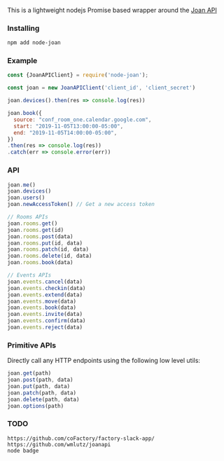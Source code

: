 This is a lightweight nodejs Promise based wrapper around the [Joan API](https://portal.getjoan.com/api/docs/)

### Installing
```sh
npm add node-joan
```

### Example
```js
const {JoanAPIClient} = require('node-joan');

const joan = new JoanAPIClient('client_id', 'client_secret')

joan.devices().then(res => console.log(res))

joan.book({
  source: "conf_room_one.calendar.google.com",
  start: "2019-11-05T13:00:00-05:00",
  end: "2019-11-05T14:00:00-05:00",
})
.then(res => console.log(res))
.catch(err => console.error(err))
```

### API
```js
joan.me()
joan.devices()
joan.users()
joan.newAccessToken() // Get a new access token

// Rooms APIs
joan.rooms.get()
joan.rooms.get(id)
joan.rooms.post(data)
joan.rooms.put(id, data)
joan.rooms.patch(id, data)
joan.rooms.delete(id, data)
joan.rooms.book(data)

// Events APIs
joan.events.cancel(data)
joan.events.checkin(data)
joan.events.extend(data)
joan.events.move(data)
joan.events.book(data)
joan.events.invite(data)
joan.events.confirm(data)
joan.events.reject(data)
```

### Primitive APIs
Directly call any HTTP endpoints using the following low level utils:
```js
joan.get(path)
joan.post(path, data)
joan.put(path, data)
joan.patch(path, data)
joan.delete(path, data)
joan.options(path)
```

### TODO
```
https://github.com/coFactory/factory-slack-app/
https://github.com/wmlutz/joanapi
node badge
```